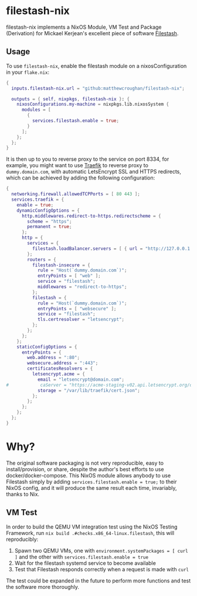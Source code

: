 # filestash-nix

filestash-nix implements a NixOS Module, VM Test and Package (Derivation) for
Mickael Kerjean's excellent piece of software
[Filestash](https://github.com/mickael-kerjean/filestash).

## Usage

To use `filestash-nix`, enable the filestash module on a nixosConfiguration in
your `flake.nix`:

```nix
{
  inputs.filestash-nix.url = "github:matthewcroughan/filestash-nix";

  outputs = { self, nixpkgs, filestash-nix }: {
    nixosConfigurations.my-machine = nixpkgs.lib.nixosSystem {
      modules = [
        {
          services.filestash.enable = true;
        }
      ];
    };
  };
}
```

It is then up to you to reverse proxy to the service on port 8334, for example,
you might want to use [Traefik](https://traefik.io/) to reverse proxy to
`dummy.domain.com`, with automatic LetsEncrypt SSL and HTTPS redirects, which
can be achieved by adding the following configuration:

```nix
{
  networking.firewall.allowedTCPPorts = [ 80 443 ];
  services.traefik = {
    enable = true;
    dynamicConfigOptions = {
      http.middlewares.redirect-to-https.redirectscheme = {
        scheme = "https";
        permanent = true;
      };
      http = {
        services = {
          filestash.loadBalancer.servers = [ { url = "http://127.0.0.1:8334"; } ];
        };
        routers = {
          filestash-insecure = {
            rule = "Host(`dummy.domain.com`)";
            entryPoints = [ "web" ];
            service = "filestash";
            middlewares = "redirect-to-https";
          };
          filestash = {
            rule = "Host(`dummy.domain.com`)";
            entryPoints = [ "websecure" ];
            service = "filestash";
            tls.certresolver = "letsencrypt";
          };
        };
      };
    };
    staticConfigOptions = {
      entryPoints = {
        web.address = ":80";
        websecure.address = ":443";
        certificatesResolvers = {
          letsencrypt.acme = {
            email = "letsencrypt@domain.com";
#            caServer = "https://acme-staging-v02.api.letsencrypt.org/directory";
            storage = "/var/lib/traefik/cert.json";
          };
        };
      };
    };
  };
}
```

# Why?

The original software packaging is not very reproducible, easy to
install/provision, or share, despite the author's best efforts to use
docker/docker-compose. This NixOS module allows anybody to use Filestash simply
by adding `services.filestash.enable = true;` to their NixOS config, and it will
produce the same result each time, invariably, thanks to Nix.

## VM Test

In order to build the QEMU VM integration test using the NixOS Testing
Framework, run `nix build .#checks.x86_64-linux.filestash`, this will
reproducibly:

1. Spawn two QEMU VMs, one with `environment.systemPackages = [ curl ]` and the
   other with `services.filestash.enable = true`
2. Wait for the filestash systemd service to become available
3. Test that Filestash responds correctly when a request is made with `curl`

The test could be expanded in the future to perform more functions and test the
software more thoroughly.
